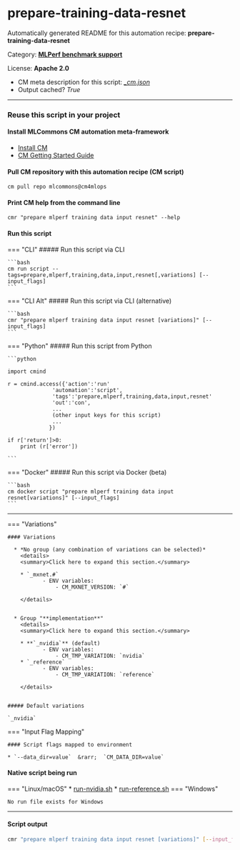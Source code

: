 # prepare-training-data-resnet
Automatically generated README for this automation recipe: **prepare-training-data-resnet**

Category: **[MLPerf benchmark support](..)**

License: **Apache 2.0**


* CM meta description for this script: *[_cm.json](https://github.com/mlcommons/cm4mlops/tree/main/script/prepare-training-data-resnet/_cm.json)*
* Output cached? *True*

---
### Reuse this script in your project

#### Install MLCommons CM automation meta-framework

* [Install CM](https://docs.mlcommons.org/ck/install)
* [CM Getting Started Guide](https://docs.mlcommons.org/ck/getting-started/)

#### Pull CM repository with this automation recipe (CM script)

```cm pull repo mlcommons@cm4mlops```

#### Print CM help from the command line

````cmr "prepare mlperf training data input resnet" --help````

#### Run this script

=== "CLI"
    ##### Run this script via CLI

    ```bash
    cm run script --tags=prepare,mlperf,training,data,input,resnet[,variations] [--input_flags]
    ```
=== "CLI Alt"
    ##### Run this script via CLI (alternative)


    ```bash
    cmr "prepare mlperf training data input resnet [variations]" [--input_flags]
    ```

=== "Python"
    ##### Run this script from Python


    ```python

    import cmind

    r = cmind.access({'action':'run'
                  'automation':'script',
                  'tags':'prepare,mlperf,training,data,input,resnet'
                  'out':'con',
                  ...
                  (other input keys for this script)
                  ...
                 })

    if r['return']>0:
        print (r['error'])

    ```


=== "Docker"
    ##### Run this script via Docker (beta)

    ```bash
    cm docker script "prepare mlperf training data input resnet[variations]" [--input_flags]
    ```
___

=== "Variations"


    #### Variations

      * *No group (any combination of variations can be selected)*
        <details>
        <summary>Click here to expand this section.</summary>

        * `_mxnet.#`
               - ENV variables:
                   - CM_MXNET_VERSION: `#`

        </details>


      * Group "**implementation**"
        <details>
        <summary>Click here to expand this section.</summary>

        * **`_nvidia`** (default)
               - ENV variables:
                   - CM_TMP_VARIATION: `nvidia`
        * `_reference`
               - ENV variables:
                   - CM_TMP_VARIATION: `reference`

        </details>


    ##### Default variations

    `_nvidia`
=== "Input Flag Mapping"


    #### Script flags mapped to environment

    * `--data_dir=value`  &rarr;  `CM_DATA_DIR=value`




#### Native script being run
=== "Linux/macOS"
     * [run-nvidia.sh](https://github.com/mlcommons/cm4mlops/tree/main/script/prepare-training-data-resnet/run-nvidia.sh)
     * [run-reference.sh](https://github.com/mlcommons/cm4mlops/tree/main/script/prepare-training-data-resnet/run-reference.sh)
=== "Windows"

    No run file exists for Windows
___
#### Script output
```bash
cmr "prepare mlperf training data input resnet [variations]" [--input_flags] -j
```
